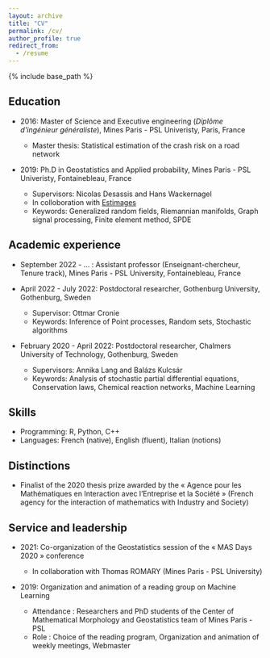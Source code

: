 ```yaml
---
layout: archive
title: "CV"
permalink: /cv/
author_profile: true
redirect_from:
  - /resume
---
```


{% include base_path %}

Education
------
* 2016: Master of Science and Executive engineering (*Diplôme d'ingénieur généraliste*), Mines Paris - PSL Univeristy, Paris, France
  * Master thesis: Statistical estimation of the crash risk on a road network
 
* 2019: Ph.D in Geostatistics and Applied probability, Mines Paris - PSL Univeristy, Fontainebleau, France
  * Supervisors: Nicolas Desassis and Hans Wackernagel
  * In colloboration with [Estimages ](https://estimages.com/)
  * Keywords: Generalized random fields, Riemannian manifolds, Graph signal processing, Finite element method, SPDE


Academic experience
------
*  September 2022 - ... : Assistant professor (Enseignant-chercheur, Tenure track), Mines Paris - PSL University, Fontainebleau, France


* April 2022 - July 2022: Postdoctoral researcher, Gothenburg University, Gothenburg, Sweden
  * Supervisor: Ottmar Cronie
  * Keywords: Inference of Point processes, Random sets, Stochastic algorithms

* February 2020 - April 2022: Postdoctoral researcher, Chalmers University of Technology, Gothenburg, Sweden
  * Supervisors: Annika Lang and Balázs Kulcsár
  * Keywords: Analysis of stochastic partial differential equations, Conservation laws, Chemical reaction networks, Machine Learning

Skills
----
* Programming: R, Python, C++
* Languages: French (native), English (fluent), Italian (notions)
  
Distinctions
-----
* Finalist of the 2020 thesis prize awarded by the « Agence pour les Mathématiques en
Interaction avec l’Entreprise et la Société » (French agency for the interaction of mathematics with Industry and Society)

Service and leadership
------
* 2021: Co-organization of the Geostatistics session of the « MAS Days 2020 » conference
  * In collaboration with Thomas ROMARY (Mines Paris - PSL University)
  
* 2019: Organization and animation of a reading group on Machine Learning
  * Attendance : Researchers and PhD students of the Center of Mathematical Morphology and Geostatistics team of Mines Paris - PSL
  * Role : Choice of the reading program, Organization and animation of weekly meetings, Webmaster
